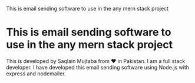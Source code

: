 This is email sending software to use in the any mern stack project
# This is email sending software to use in the any mern stack project

This is developed by Saqlain Mujtaba from ❤️ in Pakistan. I am a full stack developer. I have developed this email sending software using Node.js with express and nodemailer.